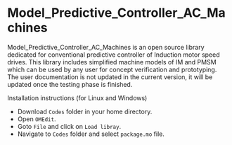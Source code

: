 # Model_Predictive_Controller_AC_Machines
Model_Predictive_Controller_AC_Machines is an open source library dedicated for conventional predictive controller of Induction motor speed drives. This library includes simplified machine models of IM and PMSM which can be used by any user for concept verification and prototyping. The user documentation is not updated in the current version, it will be updated once the testing phase is finished. 

Installation instructions (for Linux and Windows)

- Download <code>Codes</code> folder in your home directory.
- Open <code>OMEdit</code>. 
- Goto <code>File</code> and click on <code>Load libray</code>. 
- Navigate to <code>Codes</code> folder and select <code>package.mo</code> file.
